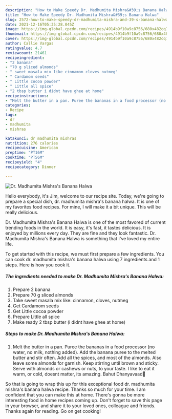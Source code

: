 ```yaml
---
description: "How to Make Speedy Dr. Madhumita Mishra&#39;s Banana Halwa"
title: "How to Make Speedy Dr. Madhumita Mishra&#39;s Banana Halwa"
slug: 2572-how-to-make-speedy-dr-madhumita-mishra-and-39-s-banana-halwa
date: 2021-12-16T05:35:28.045Z
image: https://img-global.cpcdn.com/recipes/4914b9f10a9c8756/680x482cq70/dr-madhumita-mishras-banana-halwa-recipe-main-photo.jpg
thumbnail: https://img-global.cpcdn.com/recipes/4914b9f10a9c8756/680x482cq70/dr-madhumita-mishras-banana-halwa-recipe-main-photo.jpg
cover: https://img-global.cpcdn.com/recipes/4914b9f10a9c8756/680x482cq70/dr-madhumita-mishras-banana-halwa-recipe-main-photo.jpg
author: Callie Vargas
ratingvalue: 4.7
reviewcount: 21461
recipeingredient:
- "2 banana"
- "70 g sliced almonds"
- " sweet masala mix like cinnamon cloves nutmeg"
- " Cardamom seeds"
- " Little cocoa powder"
- " Little all spice"
- "2 tbsp butter i didnt have ghee at home"
recipeinstructions:
- "Melt the butter in a pan. Puree the bananas in a food processor (no water, no milk, nothing added). Add the banana puree to the melted butter and stir often. Add all the spices, and most of the almonds. Also leave some almonds for garnish. Keep stirring until brown and sticky. Serve with almonds or cashews or nuts, to your taste. I like to eat it warm, or cold, doesnt matter, its amazing. Bahut Dhanyavaad🥳"
categories:
- Recipe
tags:
- dr
- madhumita
- mishras

katakunci: dr madhumita mishras 
nutrition: 276 calories
recipecuisine: American
preptime: "PT16M"
cooktime: "PT56M"
recipeyield: "4"
recipecategory: Dinner

---
```



![Dr. Madhumita Mishra's Banana Halwa](https://img-global.cpcdn.com/recipes/4914b9f10a9c8756/680x482cq70/dr-madhumita-mishras-banana-halwa-recipe-main-photo.jpg)

Hello everybody, it's Jim, welcome to our recipe site. Today, we're going to prepare a special dish, dr. madhumita mishra's banana halwa. It is one of my favorites food recipes. For mine, I will make it a bit unique. This will be really delicious.



Dr. Madhumita Mishra's Banana Halwa is one of the most favored of current trending foods in the world. It is easy, it's fast, it tastes delicious. It is enjoyed by millions every day. They are fine and they look fantastic. Dr. Madhumita Mishra's Banana Halwa is something that I've loved my entire life.


To get started with this recipe, we must first prepare a few ingredients. You can cook dr. madhumita mishra's banana halwa using 7 ingredients and 1 steps. Here is how you cook it.

<!--inarticleads1-->

##### The ingredients needed to make Dr. Madhumita Mishra's Banana Halwa:

1. Prepare 2 banana
1. Prepare 70 g sliced almonds
1. Take  sweet masala mix like: cinnamon, cloves, nutmeg
1. Get  Cardamom seeds
1. Get  Little cocoa powder
1. Prepare  Little all spice
1. Make ready 2 tbsp butter (i didnt have ghee at home)




<!--inarticleads2-->

##### Steps to make Dr. Madhumita Mishra's Banana Halwa:

1. Melt the butter in a pan. Puree the bananas in a food processor (no water, no milk, nothing added). Add the banana puree to the melted butter and stir often. Add all the spices, and most of the almonds. Also leave some almonds for garnish. Keep stirring until brown and sticky. Serve with almonds or cashews or nuts, to your taste. I like to eat it warm, or cold, doesnt matter, its amazing. Bahut Dhanyavaad🥳




So that is going to wrap this up for this exceptional food dr. madhumita mishra's banana halwa recipe. Thanks so much for your time. I am confident that you can make this at home. There's gonna be more interesting food in home recipes coming up. Don't forget to save this page in your browser, and share it to your loved ones, colleague and friends. Thanks again for reading. Go on get cooking!
